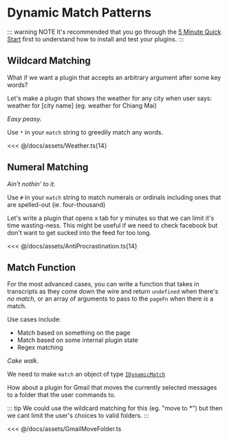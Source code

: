 # Dynamic Match Patterns

::: warning NOTE
It's recommended that you go through the [5 Minute Quick Start](/quick-start.md) first to understand how to install and test your plugins.
:::

## Wildcard Matching

What if we want a plugin that accepts an arbitrary argument after some key words?

Let's make a plugin that shows the weather for any city when user says: <span class="voice-cmd">weather for [city name]</span> (eg. <span class="voice-cmd">weather for Chiang Mai</span>)

_Easy peasy._

Use `*` in your `match` string to greedily match any words.

<<< @/docs/assets/Weather.ts{14}

## Numeral Matching

_Ain't nothin' to it._

Use `#` in your `match` string to match numerals or ordinals including ones that are spelled-out (ie. <span class="voice-cmd">four-thousand</span>)

Let's write a plugin that opens x tab for y minutes so that we can limit it's time wasting-ness. This might be useful if we need to check facebook but don't want to get sucked into the feed for too long.

<<< @/docs/assets/AntiProcrastination.ts{14}

## Match Function

For the most advanced cases, you can write a function that takes in transcripts as they come down the wire and return `undefined` when there's *no match*, or an array of arguments to pass to the `pageFn` when there *is* a match.

Use cases include:
 * Match based on something on the page
 * Match based on some internal plugin state
 * Regex matching

_Cake walk._

We need to make `match` an object of type [`IDynamicMatch`](/api-reference/command.md#idynamicmatch)

How about a plugin for Gmail that moves the currently selected messages to a folder that the user commands to.

::: tip
We could use the wildcard matching for this (eg. "move to *") but then we cant limit the user's choices to valid folders.
:::

<<< @/docs/assets/GmailMoveFolder.ts
